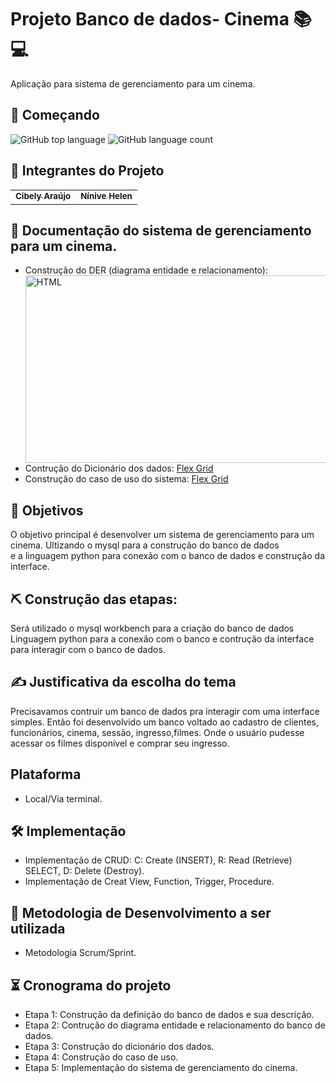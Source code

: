# Projeto Banco de dados- Cinema 📚💻
Aplicação para sistema de gerenciamento para um cinema.

## 🚀 Começando
![GitHub top language](https://img.shields.io/github/languages/top/ninivehelen/Projeto-Banco-de-Dados?style=for-the-badge)
![GitHub language count](https://img.shields.io/github/languages/count/ninivehelen/Projeto-Banco-de-Dados?style=for-the-badge)

## 🤝 Integrantes do Projeto

<table>
  <tr>
    <td align="center">
      <a href="https://github.com/belyaraujo">
        <sub>
          <b>Cibely Araújo</b>
        </sub>
      </a>
    </td>
    <td align="center">
      <a href="https://github.com/ninivehelen">
        <sub>
          <b>Nínive Helen </b>
        </sub>
      </a>
    </td>
       
</table>

## 📝 Documentação do sistema de gerenciamento para um cinema.
* Construção do DER (diagrama entidade e relacionamento): <img align="center" alt="HTML" height="300" width="600" src="link_imagem"></center>
* Contrução do Dicionário dos dados:   [Flex Grid](https://github.com/belyaraujo)
* Construção do caso de uso do sistema: [Flex Grid](https://github.com/belyaraujo)
 
## 🎯 Objetivos

O objetivo principal é desenvolver um sistema de gerenciamento para um cinema. Ultizando o mysql para a construção do banco de dados</br> e a linguagem python para conexão com o banco de dados e construção da interface. 

## ⛏️ Construção das etapas:
Será utilizado o mysql workbench para a criação do banco de dados
Linguagem python para a conexão com o banco e contrução da interface para interagir com o banco de dados.

## ✍ Justificativa da escolha do tema

Precisavamos contruir um banco de dados pra interagir com uma interface simples. Então foi desenvolvido um banco voltado ao cadastro de clientes, funcionários, cinema, sessão, ingresso,filmes.
Onde o usuário pudesse acessar os filmes disponível e comprar seu ingresso. 
 
## Plataforma

* Local/Via terminal.

## 🛠️ Implementação

* Implementação de CRUD: C: Create (INSERT), R: Read (Retrieve) SELECT, D: Delete (Destroy).
* Implementação de Creat View, Function, Trigger, Procedure.  

## :calendar: Metodologia de Desenvolvimento a ser utilizada

* Metodologia Scrum/Sprint.

## ⏳ Cronograma do projeto 
* Etapa 1: Construção da definição do banco de dados e sua descrição.
* Etapa 2: Contrução do diagrama entidade e relacionamento do banco de dados.
* Etapa 3: Construção do dicionário dos dados.
* Etapa 4: Construção do caso de uso.
* Etapa 5: Implementação do sistema de gerenciamento do cinema.

